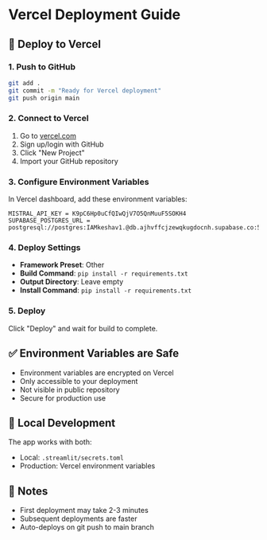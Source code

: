 # Vercel Deployment Guide

## 🚀 Deploy to Vercel

### 1. Push to GitHub
```bash
git add .
git commit -m "Ready for Vercel deployment"
git push origin main
```

### 2. Connect to Vercel
1. Go to [vercel.com](https://vercel.com)
2. Sign up/login with GitHub
3. Click "New Project"
4. Import your GitHub repository

### 3. Configure Environment Variables
In Vercel dashboard, add these environment variables:

```
MISTRAL_API_KEY = K9pC6Hp0uCfQIwQjV7O5QnMuuF5SOKH4
SUPABASE_POSTGRES_URL = postgresql://postgres:IAMkeshav1.@db.ajhvffcjzewqkugdocnh.supabase.co:5432/postgres
```

### 4. Deploy Settings
- **Framework Preset**: Other
- **Build Command**: `pip install -r requirements.txt`
- **Output Directory**: Leave empty
- **Install Command**: `pip install -r requirements.txt`

### 5. Deploy
Click "Deploy" and wait for build to complete.

## ✅ Environment Variables are Safe
- Environment variables are encrypted on Vercel
- Only accessible to your deployment
- Not visible in public repository
- Secure for production use

## 🔧 Local Development
The app works with both:
- Local: `.streamlit/secrets.toml`
- Production: Vercel environment variables

## 📝 Notes
- First deployment may take 2-3 minutes
- Subsequent deployments are faster
- Auto-deploys on git push to main branch